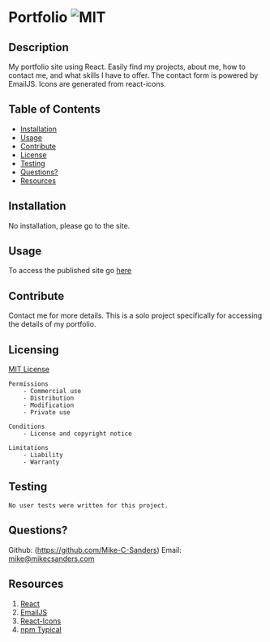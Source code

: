 # Portfolio ![MIT](https://img.shields.io/badge/license-MIT-brightgreen)

## Description

My portfolio site using React. Easily find my projects, about me, how to contact me, and what skills I have to offer. The contact form is powered by EmailJS. Icons are generated from react-icons.


## Table of Contents
    
- [Installation](#installation)
- [Usage](#usage)
- [Contribute](#Contribute)
- [License](#license)
- [Testing](#testing)
- [Questions?](#questions?)
- [Resources](#resources)

## Installation

No installation, please go to the site.

## Usage

To access the published site go [here](https://mike-c-sanders.github.io/Portfolio2/)

## Contribute

Contact me for more details. This is a solo project specifically for accessing the details of my portfolio.

## Licensing

[MIT License](https://github.com/git/git-scm.com/blob/main/MIT-LICENSE.txt)

    Permissions
        - Commercial use
        - Distribution
        - Modification
        - Private use

    Conditions
        - License and copyright notice

    Limitations
        - Liability
        - Warranty

## Testing
    
    No user tests were written for this project.

## Questions?

Github: (https://github.com/Mike-C-Sanders)
Email: mike@mikecsanders.com

## Resources

1. [React](https://reactjs.org/)
2. [EmailJS](https://www.emailjs.com/docs/introduction/how-does-emailjs-work/)
3. [React-Icons](https://react-icons.github.io/react-icons/)
4. [npm Typical](https://www.npmjs.com/package/typical)